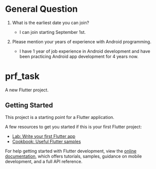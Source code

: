 # General Question

1. What is the earliest date you can join?

   - I can join starting September 1st.

2. Please mention your years of experience with Android programming.
   - I have 1 year of job experience in Android development and have been practicing Android app development for 4 years now.

# prf_task

A new Flutter project.

## Getting Started

This project is a starting point for a Flutter application.

A few resources to get you started if this is your first Flutter project:

- [Lab: Write your first Flutter app](https://docs.flutter.dev/get-started/codelab)
- [Cookbook: Useful Flutter samples](https://docs.flutter.dev/cookbook)

For help getting started with Flutter development, view the
[online documentation](https://docs.flutter.dev/), which offers tutorials,
samples, guidance on mobile development, and a full API reference.
